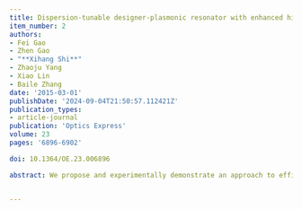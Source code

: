 ```yaml
---
title: Dispersion-tunable designer-plasmonic resonator with enhanced high-order resonances
item_number: 2
authors:
- Fei Gao
- Zhen Gao
- "**Xihang Shi**"
- Zhaoju Yang
- Xiao Lin
- Baile Zhang
date: '2015-03-01'
publishDate: '2024-09-04T21:50:57.112421Z'
publication_types:
- article-journal
publication: 'Optics Express'
volume: 23
pages: '6896-6902'

doi: 10.1364/OE.23.006896

abstract: We propose and experimentally demonstrate an approach to efficiently tune the dispersion of a designer-plasmonic resonator, or a plasmonic ‘meta-atom’, by incorporating an extra ground plane underneath. We demonstrate that this ground plane is able to enhance resonances, and the enhancing effect can render those higher-order azimuthal modes, being absent in previously reported designer-plasmonic resonators, experimentally observable. After incorporating the ground plane, all resonance modes are red shifted with their Q factors enhanced. By increasing the separation from the planar resonator to the underneath ground plane, all enhanced modes are blue shifted with Q factors decreased slightly, whose trend is opposite to increasing the thickness of a dielectric substrate of a common meta-atom without a ground. These results may find potential applications in tunable designer-plasmonic sensors and plasmonic metamaterial designs.


---
```


